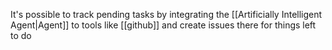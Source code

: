 It's possible to track pending tasks by integrating the [[Artificially Intelligent Agent|Agent]] to tools like [[github]] and create issues there for things left to do

